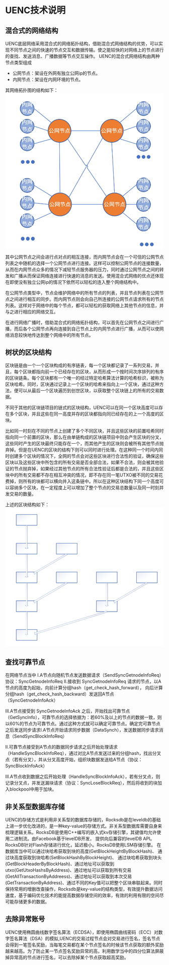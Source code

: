 
# UENC技术说明 


## 混合式的网络结构

UENC底层网络采用混合式的网络拓扑结构，借助混合式网络结构的优势，可以实现不同节点之间的快速的节点交互和数据传输。使之能较快的对网络上的节点进行的查找、发送消息、广播数据等节点交互操作。
UENC的混合式网络结构由两种节点类型组成
* 公网节点：架设在外网有独立公网ip的节点。
* 内网节点：架设在内网环境的节点。

其网络拓扑图的结构如下：
![网络拓扑图](img/网络拓扑图.png)

其中公网节点之间会进行点对点的相互连接，而内网节点会在一个可信的公网节点列表之中随机的选择一个公网节点进行连接。这样可以控制公网节点的连接数量，从而在内网节点众多的情况下减轻节点服务器的压力，同时通过公网节点之间的转发和广播从而保证网络连接进行快速的消息的发送。使用混合式网络的优点还体现在即使没有独立公网ip的情况下依然可以轻松的连入整个网络结构中。

在公网节点类型中，节点会维护网络中的所有节点的列表，并且节点列表在公网节点之间进行相互的同步。而内网节点则会向自己所连接的公网节点请求所有的节点列表。这样对于网络中的每个节点，都可以轻松的获取网络上其他节点的信息，并与之进行相应的网络交互。

在进行网络广播时，借助混合式的网络拓扑结构，可以首先在公网节点之间进行广播，而后各个公网节点再向连接到自己节点上的内网节点进行广播，从而可以使网络消息较快地传达到整个网络中的所有节点。


## 树状的区块结构

区块链是由一个一个区块构成的有序链表，每一个区块都记录了一系列交易，并且，每个区块都指向前一个已经存在的区块，从而形成一个按时间次序排列的有序的区块链条。每个区块都有一个唯一的经过特定哈希算法计算的哈希标识，被称为区块哈希。同时，区块通过记录上一个区块的哈希来指向上一个区块，通过这种方法，便可以从最后一个区块遍历到创世区块，以获取整个区块链上的所有的交易数据。

不同于其他的区块链项目的链式的区块结构，UENC可以在同一个区块高度可以存在多个区块，并且这些在同一高度并存的区块都指向同已经存在的上一个高度的区块。

比如同一时刻在不同的节点上创建了多个不同区块，并且这些区块的前置哈希同时指向同一个前置的区块，那么在由单链构成的区块链项目中则会产生区块的分叉，这些同时产生的区块最终只能存在一个，而其他产生的区块则会被所有其他节点抛弃掉。但是在UENC的区块的结构下则可以同时进行处理。在这种同一个时间内同时创建多个区块的情况下，全网的节点会对这些区块进行合法性的验证，确保这些区块以及这些区块中所包含的所有交易是否全部合法，如果不合法，则会被其他验证的节点抛弃掉，如果经过其他节点的所有合法性验证后都是合法的，并且这些区块中的所有交易都不存在相互冲突的情况，即不存在同一笔UTXO被不同的交易花费掉，则所有的块都可以横向并入这条链中。所以在这种区块结构下同一个高度可以容纳多个区块，在一定程度上可以增加了整个节点的交易总数量以及同一时刻并发交易的数量。

上述的区块结构如下：
![网络拓扑图](img/区块结构.png)

## 查找可靠节点
在网络节点当中
Ⅰ.A节点向随机节点发送数据请求（SendSyncGetnodeInfoReq）协议：SyncGetnodeInfoReq 
Ⅱ.接收到 SyncGetnodeInfoReq 请求的节点，以A节点的高度为起始，向前计算分组hash（get_check_hash_forward）， 向后计算分组hash（get_check_hash_backward）发送回A节点（SyncGetnodeInfoAck）

​Ⅲ.A节点接受到 SyncGetnodeInfoAck 之后，开始找出可靠节点（GetSyncInfo），可靠节点的选择依据为：若60%及以上的节点的数据一致，则以60%的节点为可靠节点。通过这种方式就可以确定可靠节点。确定完可靠节点之后发送同步请求
​Ⅰ.A节点开始请求同步数据（DataSynch），发送数据同步请求消息（SendSyncBlockInfoReq）

​Ⅱ.可靠节点接受到A节点的数据同步请求之后开始处理请求（HandleSyncBlockInfoReq），通过对比A节点发送过来的分组hash，找出分叉点（若有分叉），并从分叉高度开始，组织块数据发送给A节点（协议：SyncBlockInfoAck）

​Ⅲ.A节点收到数据之后开始处理（HandleSyncBlockInfoAck），若有分叉点，则记录分叉点，并发送漏块请求（协议：SyncLoseBlockReq），然后将收到的块加入blockpool中用于加块。

## 非关系型数据库存储
UENC的存储方式是利用非关系型的数据库存储的，Rocksdb是在leveldb的基础上进一步优化改进的，是一种key-value的存储方式。非关系型数据库需要自身来梳理逻辑关系。RocksDB是使用C++编写的嵌入式kv存储引擎，其键值均允许使用二进制流。由Facebook基于levelDB开发， 提供向后兼容的levelDB API。
RocksDB针对Flash存储进行优化，延迟极小。RocksDB使用LSM存储引擎。
在数据库当中可以通过块哈希获取到块的高度(GetBlockHeightByBlockHash)、
通过块高度获取到块哈希(SetBlockHashByBlockHeight)、
通过块哈希获取到块头(GetBlockHeaderByBlockHash)、通过地址可以获取到utxo(GetUtxoHashsByAddress)、通过地址可以获取到所有交易(GetAllTransactionByAddreess)、通过地址可以获取到本次交易(GetTransactionByAddress)、通过不同的Key值可以把整个区块串联起来。同时保持常用的增删改查操作，Rocksdb是key-value的结构类型，有效提升数据访问速度，基于编码优化技术的能提高数据存储空间的效率，有效的利用有限的空间尽可能存储更多的数据。
## 去除异常账号
UENC使用椭圆曲线数字签名算法（ECDSA），即使用椭圆曲线密码（ECC）对数字签名算法（DSA）的模拟,UENC的交易过程节点会对交易进行签名，签名节点会得到一笔签名奖励，当每笔交易都在某个节点签名的时候该节点获取的额外奖励越来越高。为了防止某一节点签名奖励异常的高，利用数学当中的四分位算法屏蔽掉异常高的节点进行签名，可以去除掉某个节点获取超高奖励。



